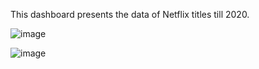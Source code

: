 This dashboard presents the data of Netflix titles till 2020. 

![image](https://github.com/user-attachments/assets/3fb8f9cc-984c-420e-a5a1-6802a794f2f3)

![image](https://github.com/user-attachments/assets/03af3cc5-3675-421e-afc2-ed58e6bc75d6)

